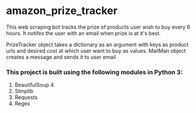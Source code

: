 <h1>amazon_prize_tracker</h1>
<p>This web scraping bot tracks the prize of products user wish to buy every 6 hours. It notifes the user with an email when prize is at it's best.</p>
<p>PrizeTracker object takes a dictionary as an argument with keys as product urls and desired cost at which user want to buy as values.
MailMan object creates a message and sends it to user email</p>
<h3>This project is built using the following modules in Python 3:</h3>
<ol>
  <li>BeautifulSoup 4</li>
  <li>Stmplib</li>
  <li>Requests</li>
  <li>Regex</li>
</ol>
